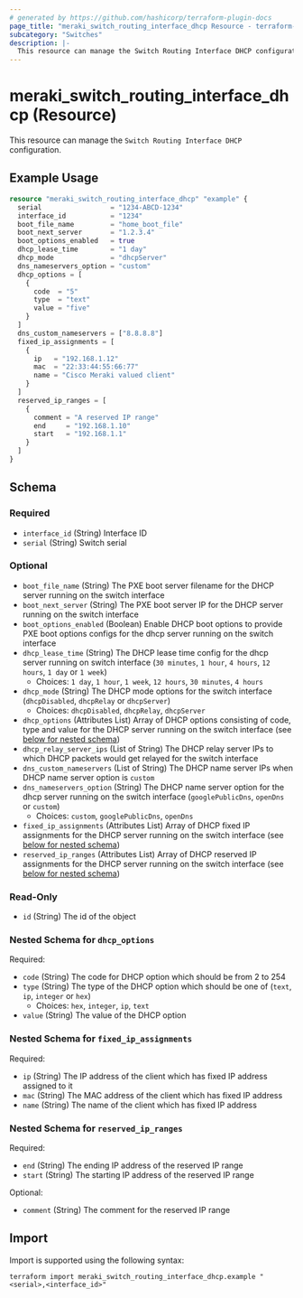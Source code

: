 ```yaml
---
# generated by https://github.com/hashicorp/terraform-plugin-docs
page_title: "meraki_switch_routing_interface_dhcp Resource - terraform-provider-meraki"
subcategory: "Switches"
description: |-
  This resource can manage the Switch Routing Interface DHCP configuration.
---
```


# meraki_switch_routing_interface_dhcp (Resource)

This resource can manage the `Switch Routing Interface DHCP` configuration.

## Example Usage

```terraform
resource "meraki_switch_routing_interface_dhcp" "example" {
  serial                 = "1234-ABCD-1234"
  interface_id           = "1234"
  boot_file_name         = "home_boot_file"
  boot_next_server       = "1.2.3.4"
  boot_options_enabled   = true
  dhcp_lease_time        = "1 day"
  dhcp_mode              = "dhcpServer"
  dns_nameservers_option = "custom"
  dhcp_options = [
    {
      code  = "5"
      type  = "text"
      value = "five"
    }
  ]
  dns_custom_nameservers = ["8.8.8.8"]
  fixed_ip_assignments = [
    {
      ip   = "192.168.1.12"
      mac  = "22:33:44:55:66:77"
      name = "Cisco Meraki valued client"
    }
  ]
  reserved_ip_ranges = [
    {
      comment = "A reserved IP range"
      end     = "192.168.1.10"
      start   = "192.168.1.1"
    }
  ]
}
```

<!-- schema generated by tfplugindocs -->
## Schema

### Required

- `interface_id` (String) Interface ID
- `serial` (String) Switch serial

### Optional

- `boot_file_name` (String) The PXE boot server filename for the DHCP server running on the switch interface
- `boot_next_server` (String) The PXE boot server IP for the DHCP server running on the switch interface
- `boot_options_enabled` (Boolean) Enable DHCP boot options to provide PXE boot options configs for the dhcp server running on the switch interface
- `dhcp_lease_time` (String) The DHCP lease time config for the dhcp server running on switch interface (`30 minutes`, `1 hour`, `4 hours`, `12 hours`, `1 day` or `1 week`)
  - Choices: `1 day`, `1 hour`, `1 week`, `12 hours`, `30 minutes`, `4 hours`
- `dhcp_mode` (String) The DHCP mode options for the switch interface (`dhcpDisabled`, `dhcpRelay` or `dhcpServer`)
  - Choices: `dhcpDisabled`, `dhcpRelay`, `dhcpServer`
- `dhcp_options` (Attributes List) Array of DHCP options consisting of code, type and value for the DHCP server running on the switch interface (see [below for nested schema](#nestedatt--dhcp_options))
- `dhcp_relay_server_ips` (List of String) The DHCP relay server IPs to which DHCP packets would get relayed for the switch interface
- `dns_custom_nameservers` (List of String) The DHCP name server IPs when DHCP name server option is `custom`
- `dns_nameservers_option` (String) The DHCP name server option for the dhcp server running on the switch interface (`googlePublicDns`, `openDns` or `custom`)
  - Choices: `custom`, `googlePublicDns`, `openDns`
- `fixed_ip_assignments` (Attributes List) Array of DHCP fixed IP assignments for the DHCP server running on the switch interface (see [below for nested schema](#nestedatt--fixed_ip_assignments))
- `reserved_ip_ranges` (Attributes List) Array of DHCP reserved IP assignments for the DHCP server running on the switch interface (see [below for nested schema](#nestedatt--reserved_ip_ranges))

### Read-Only

- `id` (String) The id of the object

<a id="nestedatt--dhcp_options"></a>
### Nested Schema for `dhcp_options`

Required:

- `code` (String) The code for DHCP option which should be from 2 to 254
- `type` (String) The type of the DHCP option which should be one of (`text`, `ip`, `integer` or `hex`)
  - Choices: `hex`, `integer`, `ip`, `text`
- `value` (String) The value of the DHCP option


<a id="nestedatt--fixed_ip_assignments"></a>
### Nested Schema for `fixed_ip_assignments`

Required:

- `ip` (String) The IP address of the client which has fixed IP address assigned to it
- `mac` (String) The MAC address of the client which has fixed IP address
- `name` (String) The name of the client which has fixed IP address


<a id="nestedatt--reserved_ip_ranges"></a>
### Nested Schema for `reserved_ip_ranges`

Required:

- `end` (String) The ending IP address of the reserved IP range
- `start` (String) The starting IP address of the reserved IP range

Optional:

- `comment` (String) The comment for the reserved IP range

## Import

Import is supported using the following syntax:

```shell
terraform import meraki_switch_routing_interface_dhcp.example "<serial>,<interface_id>"
```
